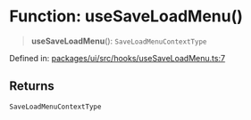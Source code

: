 # Function: useSaveLoadMenu()

> **useSaveLoadMenu**(): `SaveLoadMenuContextType`

Defined in: [packages/ui/src/hooks/useSaveLoadMenu.ts:7](https://github.com/laruss/react-text-game/blob/3442aa0d22b82dc4760f453f7492731a6f583755/packages/ui/src/hooks/useSaveLoadMenu.ts#L7)

## Returns

`SaveLoadMenuContextType`

